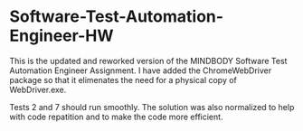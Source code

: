 # Software-Test-Automation-Engineer-HW

This is the updated and reworked version of the MINDBODY Software Test Automation Engineer Assignment.  I have added the ChromeWebDriver package so that it elimenates the need for a physical copy of WebDriver.exe.

Tests 2 and 7 should run smoothly.  The solution was also normalized to help with code repatition and to make the code more efficient.
